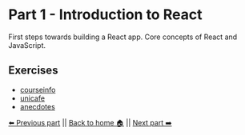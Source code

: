 # Part 1 - Introduction to React

First steps towards building a React app. Core concepts of React and JavaScript.

## Exercises

- [courseinfo](https://github.com/erikpeik/full-stack-open/tree/master/part1/courseinfo)
- [unicafe](https://github.com/erikpeik/full-stack-open/tree/master/part1/unicafe)
- [anecdotes](https://github.com/erikpeik/full-stack-open/tree/master/part1/anecdotes)

[⬅️ Previous part](https://github.com/erikpeik/full-stack-open/tree/master/part0) || [Back to home 🏠](https://github.com/erikpeik/full-stack-open) || [Next part ➡️](https://github.com/erikpeik/full-stack-open/tree/master/part2)
